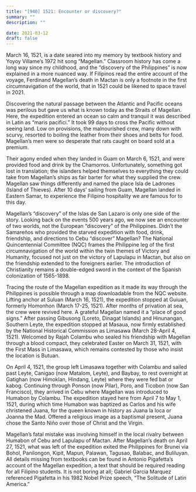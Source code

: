 ```yaml
---
title: "[940] 1521: Encounter or discovery?"
summary: ""
description: ""

date: 2021-03-12
draft: false
---
```



March 16, 1521, is a date seared into my memory by textbook history and Yoyoy Villame’s 1972 hit song “Magellan.” Classroom history has come a long way since my childhood, and the “discovery of the Philippines” is now explained in a more nuanced way. If Filipinos read the entire account of the voyage, Ferdinand Magellan’s death in Mactan is only a footnote in the first circumnavigation of the world, that in 1521 could be likened to space travel in 2021.

Discovering the natural passage between the Atlantic and Pacific oceans was perilous but gave us what is known today as the Straits of Magellan. Here, the expedition entered an ocean so calm and tranquil it was described in Latin as “maris pacifici.” It took 99 days to cross the Pacific without seeing land. Low on provisions, the malnourished crew, many down with scurvy, resorted to boiling the leather from their shoes and belts for food. Magellan’s men were so desperate that rats caught on board sold at a premium.

Their agony ended when they landed in Guam on March 6, 1521, and were provided food and drink by the Chamorros. Unfortunately, something got lost in translation; the islanders helped themselves to everything they could take from Magellan’s ships as fair barter for what they supplied the crew. Magellan saw things differently and named the place Isla de Ladrones (Island of Thieves). After 10 days’ sailing from Guam, Magellan landed in Eastern Samar, to experience the Filipino hospitality we are famous for to this day.

Magellan’s “discovery” of the Islas de San Lazaro is only one side of the story. Looking back on the events 500 years ago, we now see an encounter of two worlds, not the European “discovery” of the Philippines. Didn’t the Samareños who provided the starved expedition with food, drink, friendship, and directions to Cebu “discover” Magellan? The National Quincentennial Committee (NQC) frames the Philippine leg of the first circumnavigation of the world within the twin themes of Victory and Humanity, focused not just on the victory of Lapulapu in Mactan, but also on the friendship extended to the foreigners earlier. The introduction of Christianity remains a double-edged sword in the context of the Spanish colonization of 1565-1898.

Tracing the route of the Magellan expedition as it made its way through the Philippines is possible through a map downloadable from the NQC website. Lifting anchor at Suluan (March 16, 1521), the expedition stopped at Guiuan, formerly Homonhon (March 17-25, 1521). After months of privation at sea, the crew were revived here. A grateful Magellan named it a “place of good signs.” After passing Gibusong (Loreto, Dinagat Islands) and Hinunangan, Southern Leyte, the expedition stopped at Masaua, now firmly established by the National Historical Commission as Limasawa (March 28-April 4, 1521). Welcomed by Rajah Colambu who sealed his friendship with Magellan through a blood compact, they celebrated Easter on March 31, 1521, with the First Mass in Limasawa, which remains contested by those who insist the location is Butuan.

On April 4, 1521, the group left Limasawa together with Colambu and sailed past Leyte, Canigao (now Matalom, Leyte), and Baybay, to rest overnight at Gatighan (now Himoklan, Hindang, Leyte) where they were fed bat or kabog. Continuing through Ponson (now Pilar), Poro, and Ticobon (now San Francisco), they arrived in Cebu where Magellan was introduced to Humabon by Colambu. The expedition stayed here from April 7 to May 1, 1521, during which time Humabon was baptized as Carlos and his wife christened Juana, for the queen known in history as Juana la loca or Joanna the Mad. Offered a religious image as a baptismal present, Juana chose the Santo Niño over those of Christ and the Virgin.

Magellan’s fatal mistake was involving himself in the local rivalry between Humabon of Cebu and Lapulapu of Mactan. After Magellan’s death on April 27, 1521, what was left of the expedition exited the Philippines for Brunei via Bohol, Panilongon, Kipit, Mapun, Palawan, Tagusao, Balabac, and Buliluyan. All details missing from textbooks can be found in Antonio Pigafetta’s account of the Magellan expedition, a text that should be required reading for all Filipino students. It is not boring at all; Gabriel Garcia Marquez referenced Pigafetta in his 1982 Nobel Prize speech, “The Solitude of Latin America.”
